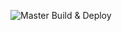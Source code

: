 ![Master Build & Deploy](https://github.com/waywardware/traxiv/workflows/Master%20Build%20&%20Deploy/badge.svg)

